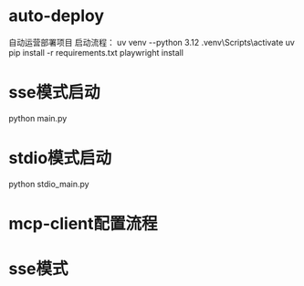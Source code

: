 # auto-deploy
自动运营部署项目
启动流程：
uv venv --python 3.12
.venv\Scripts\activate
uv pip install -r requirements.txt
playwright install
# sse模式启动
python main.py
# stdio模式启动
python stdio_main.py


# mcp-client配置流程
# sse模式
